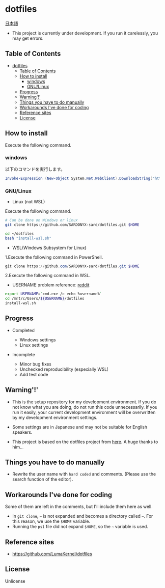 # dotfiles

[日本語](./docs/i18n/jp/readme.md)

- This project is currently under development. If you run it carelessly, you may
  get errors.

## Table of Contents

- [dotfiles](#dotfiles)
  - [Table of Contents](#table-of-contents)
  - [How to install](#how-to-install)
    - [windows](#windows)
    - [GNU/Linux](#gnulinux)
  - [Progress](#progress)
  - [Warning'!'](#warning)
  - [Things you have to do manually](#things-you-have-to-do-manually)
  - [Workarounds I've done for coding](#workarounds-ive-done-for-coding)
  - [Reference sites](#reference-sites)
  - [License](#license)

## How to install

Execute the following command.

### windows

以下のコマンドを実行します。

```powershell
Invoke-Expression (New-Object System.Net.WebClient).DownloadString('https://raw.githubusercontent.com/SARDONYX-sard/dotfiles/main/install-win.ps1')
```

### GNU/Linux

- Linux (not WSL)

Execute the following command.

```bash
# Can be done on Windows or linux
git clone https://github.com/SARDONYX-sard/dotfiles.git $HOME

cd ~/dotfiles
bash "install-wsl.sh"
```

- WSL(Windows Subsystem for Linux)

1.Execute the following command in PowerShell.

```powershell
git clone https://github.com/SARDONYX-sard/dotfiles.git $HOME
```

2.Execute the following command in WSL.

- USERNAME problem reference:
  [reddit](https://www.reddit.com/r/bashonubuntuonwindows/comments/8dhhrr/is_it_possible_to_get_the_windows_username_from/)

```bash
export USERNAME=`cmd.exe /c echo %username%`
cd /mnt/c/Users/${USERNAME}/dotfiles
install-wsl.sh
```

## Progress

- Completed

  - Windows settings
  - Linux settings

- Incomplete

  - Minor bug fixes
  - Unchecked reproducibility (especially WSL)
  - Add test code

## Warning'!'

- This is the setup repository for my development environment. If you do not
  know what you are doing, do not run this code unnecessarily. If you run it
  easily, your current development environment will be overwritten by my
  development environment settings.

- Some settings are in Japanese and may not be suitable for English speakers.

- This project is based on the dotfiles project from
  [here](https://github.com/LumaKernel/dotfiles). A huge thanks to him...

## Things you have to do manually

- Rewrite the user name with `hard coded` and comments. (Please use the search
  function of the editor).

## Workarounds I've done for coding

Some of them are left in the comments, but I'll include them here as well.

- In `git clone`, `~` is not expanded and becomes a directory called `~`. For
  this reason, we use the `$HOME` variable.
- Running the `ps1` file did not expand `$HOME`, so the `~` variable is used.

## Reference sites

- <https://github.com/LumaKernel/dotfiles>

## License

Unlicense
